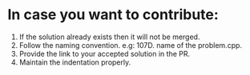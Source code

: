 # In case you want to contribute:
1. If the solution already exists then it will not be merged.
2. Follow the naming convention. e.g: 107D. name of the problem.cpp.
3. Provide the link to your accepted solution in the PR.
4. Maintain the indentation properly.
